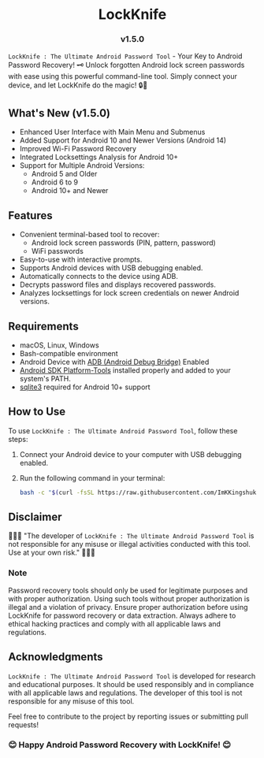 <h1 align="center">LockKnife</h1> 
<h3 align="center">v1.5.0</h3>

`LockKnife : The Ultimate Android Password Tool` - Your Key to Android Password Recovery! 🗝️ Unlock forgotten Android lock screen passwords with ease using this powerful command-line tool. Simply connect your device, and let LockKnife do the magic! 🔒💫

## What's New (v1.5.0)

- Enhanced User Interface with Main Menu and Submenus
- Added Support for Android 10 and Newer Versions (Android 14)
- Improved Wi-Fi Password Recovery
- Integrated Locksettings Analysis for Android 10+
- Support for Multiple Android Versions:
  - Android 5 and Older
  - Android 6 to 9
  - Android 10+ and Newer

## Features

- Convenient terminal-based tool to recover:
  - Android lock screen passwords (PIN, pattern, password)
  - WiFi passwords
- Easy-to-use with interactive prompts.
- Supports Android devices with USB debugging enabled.
- Automatically connects to the device using ADB.
- Decrypts password files and displays recovered passwords.
- Analyzes locksettings for lock screen credentials on newer Android versions.

## Requirements

- macOS, Linux, Windows
- Bash-compatible environment
- Android Device with [ADB (Android Debug Bridge)](https://developer.android.com/tools/adb) Enabled
- [Android SDK Platform-Tools](https://developer.android.com/tools/releases/platform-tools) installed properly and added to your system's PATH.
- [sqlite3](https://www.sqlite.org/download.html) required for Android 10+ support

## How to Use

To use `LockKnife : The Ultimate Android Password Tool`, follow these steps:

1. Connect your Android device to your computer with USB debugging enabled.
2. Run the following command in your terminal:

   ```bash
   bash -c "$(curl -fsSL https://raw.githubusercontent.com/ImKKingshuk/LockKnife/main/LockKnife.sh)"
   ```

## Disclaimer

🌟🌟🌟 "The developer of `LockKnife : The Ultimate Android Password Tool` is not responsible for any misuse or illegal activities conducted with this tool. Use at your own risk." 🌟🌟🌟

### Note

Password recovery tools should only be used for legitimate purposes and with proper authorization. Using such tools without proper authorization is illegal and a violation of privacy.
Ensure proper authorization before using LockKnife for password recovery or data extraction. Always adhere to ethical hacking practices and comply with all applicable laws and regulations.

## Acknowledgments

`LockKnife : The Ultimate Android Password Tool` is developed for research and educational purposes. It should be used responsibly and in compliance with all applicable laws and regulations. The developer of this tool is not responsible for any misuse of this tool.

Feel free to contribute to the project by reporting issues or submitting pull requests!

### 😊 Happy Android Password Recovery with LockKnife! 😊
